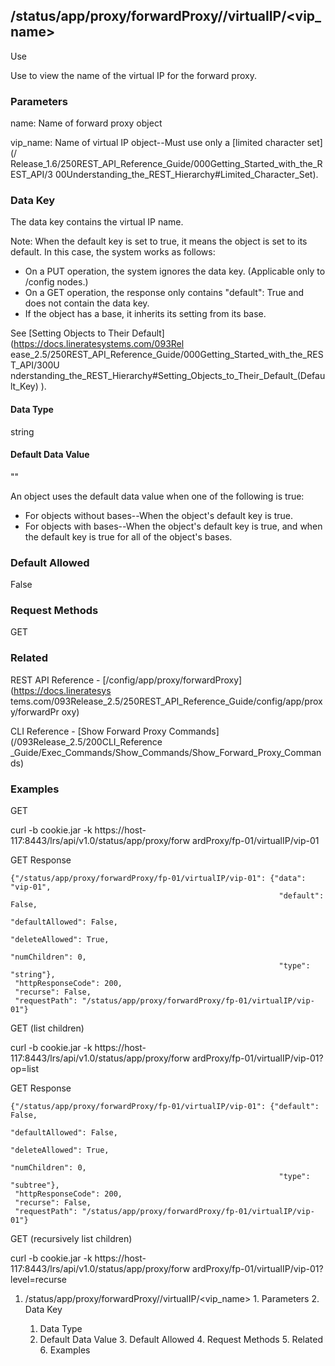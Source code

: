 ## /status/app/proxy/forwardProxy/<name>/virtualIP/<vip_name>

Use

Use to view the name of the virtual IP for the forward proxy.

### Parameters

name: Name of forward proxy object

vip_name: Name of virtual IP object--Must use only a [limited character set](/
Release_1.6/250REST_API_Reference_Guide/000Getting_Started_with_the_REST_API/3
00Understanding_the_REST_Hierarchy#Limited_Character_Set).

### Data Key

The data key contains the virtual IP name.

Note: When the default key is set to true, it means the object is set to its
default. In this case, the system works as follows:

  * On a PUT operation, the system ignores the data key. (Applicable only to /config nodes.)
  * On a GET operation, the response only contains "default": True and does not contain the data key.
  * If the object has a base, it inherits its setting from its base.

See [Setting Objects to Their Default](https://docs.lineratesystems.com/093Rel
ease_2.5/250REST_API_Reference_Guide/000Getting_Started_with_the_REST_API/300U
nderstanding_the_REST_Hierarchy#Setting_Objects_to_Their_Default_(Default_Key)
).

#### Data Type

string

#### Default Data Value

""

An object uses the default data value when one of the following is true:

  * For objects without bases--When the object's default key is true.
  * For objects with bases--When the object's default key is true, and when the default key is true for all of the object's bases.

### Default Allowed

False

### Request Methods

GET

### Related

REST API Reference - [/config/app/proxy/forwardProxy](https://docs.lineratesys
tems.com/093Release_2.5/250REST_API_Reference_Guide/config/app/proxy/forwardPr
oxy)

CLI Reference - [Show Forward Proxy Commands](/093Release_2.5/200CLI_Reference
_Guide/Exec_Commands/Show_Commands/Show_Forward_Proxy_Commands)

### Examples

GET

curl -b cookie.jar -k https://host-117:8443/lrs/api/v1.0/status/app/proxy/forw
ardProxy/fp-01/virtualIP/vip-01

GET Response

    
    
    {"/status/app/proxy/forwardProxy/fp-01/virtualIP/vip-01": {"data": "vip-01",
                                                                "default": False,
                                                                "defaultAllowed": False,
                                                                "deleteAllowed": True,
                                                                "numChildren": 0,
                                                                "type": "string"},
     "httpResponseCode": 200,
     "recurse": False,
     "requestPath": "/status/app/proxy/forwardProxy/fp-01/virtualIP/vip-01"}
    

GET (list children)

curl -b cookie.jar -k https://host-117:8443/lrs/api/v1.0/status/app/proxy/forw
ardProxy/fp-01/virtualIP/vip-01?op=list

GET Response

    
    
    {"/status/app/proxy/forwardProxy/fp-01/virtualIP/vip-01": {"default": False,
                                                                "defaultAllowed": False,
                                                                "deleteAllowed": True,
                                                                "numChildren": 0,
                                                                "type": "subtree"},
     "httpResponseCode": 200,
     "recurse": False,
     "requestPath": "/status/app/proxy/forwardProxy/fp-01/virtualIP/vip-01"}
    

GET (recursively list children)

curl -b cookie.jar -k https://host-117:8443/lrs/api/v1.0/status/app/proxy/forw
ardProxy/fp-01/virtualIP/vip-01?level=recurse

  1. /status/app/proxy/forwardProxy/<name>/virtualIP/<vip_name>
    1. Parameters
    2. Data Key
      1. Data Type
      2. Default Data Value
    3. Default Allowed
    4. Request Methods
    5. Related
    6. Examples

